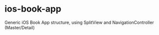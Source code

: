 # ios-book-app
Generic iOS Book App structure, using SplitView and NavigationController (Master/Detail)

